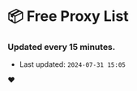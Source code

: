 # :package: Free Proxy List
### Updated every 15 minutes.

- Last updated: `2024-07-31 15:05`

:heart:
